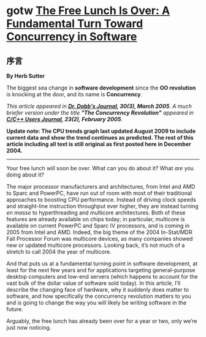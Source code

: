 # gotw [The Free Lunch Is Over: A Fundamental Turn Toward Concurrency in Software](http://www.gotw.ca/publications/concurrency-ddj.htm)

## 序言

**By Herb Sutter**

The biggest sea change in **software development** since the **OO revolution** is knocking at the door, and its name is **Concurrency**.

*This article appeared in **[Dr. Dobb's Journal](http://www.ddj.com/), 30(3), March 2005**. A much briefer version under the title **"The Concurrency Revolution"** appeared in **[C/C++ Users Journal](http://www.cuj.com/), 23(2), February 2005**.*

**Update note: The CPU trends graph last updated August 2009 to include current data and show the trend continues as predicted. The rest of this article including all text is still original as first posted here in December 2004.**

---

Your free lunch will soon be over. What can you do about it? What *are* you doing about it?

The major processor manufacturers and architectures, from Intel and AMD to Sparc and PowerPC, have run out of room with most of their traditional approaches to boosting CPU performance. Instead of driving clock speeds and straight-line instruction throughput ever higher, they are instead turning *en masse* to hyperthreading and multicore architectures. Both of these features are already available on chips today; in particular, multicore is available on current PowerPC and Sparc IV processors, and is coming in 2005 from Intel and AMD. Indeed, the big theme of the 2004 In-Stat/MDR Fall Processor Forum was multicore devices, as many companies showed new or updated multicore processors. Looking back, it’s not much of a stretch to call 2004 the year of multicore.

And that puts us at a fundamental turning point in software development, at least for the next few years and for applications targeting general-purpose desktop computers and low-end servers (which happens to account for the vast bulk of the dollar value of software sold today). In this article, I’ll describe the changing face of hardware, why it suddenly does matter to software, and how specifically the concurrency revolution matters to you and is going to change the way you will likely be writing software in the future.

Arguably, the free lunch has already been over for a year or two, only we’re just now noticing.